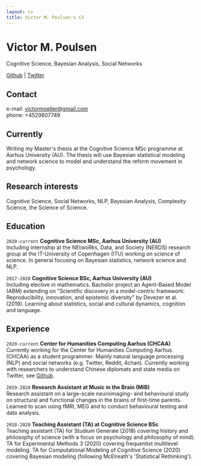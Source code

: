 ```yaml
---
layout: cv
title: Victor M. Poulsen's CV
---
```

# Victor M. Poulsen
Cognitive Science, Bayesian Analysis, Social Networks

<div id="webaddress">
<a href="https://github.com/victor-m-p">Github</a>
| <a href="https://twitter.com/vic_moeller">Twitter</a>
</div>

## Contact

e-mail: victormoeller@gmail.com <br/>
phone: +4529807749

## Currently

Writing my Master's thesis at the Cognitive Science MSc programme at Aarhus University (AU). The thesis will use Bayesian statistical modeling and network science to model and understand the reform movement in psychology. 

## Research interests

Cognitive Science, Social Networks, NLP, Bayesian Analysis, Complexity Science,
the Science of Science.

## Education

`2020-current`
__Cognitive Science MSc, Aarhus University (AU)__ <br/>
Including internship at the NEtwoRks, Data, and Society (NERDS) research group at the IT-University of Copenhagen (ITU) working on science of science. In general focusing on Bayesian statistics, network science and NLP. 

`2017-2020`
__Cognitive Science BSc, Aarhus University (AU)__ <br/>
Including elective in mathematics. Bachelor project an Agent-Based Model (ABM) extending on "Scientific discovery in a model-centric framework: Reproducibility, innovation, and epistemic diversity" by Devezer et al. (2019). Learning about statistics, social and cultural dynamics, cognition and language. 

## Experience

`2020-current`
__Center for Humanities Computing Aarhus (CHCAA)__ <br/>
Currently working for the Center for Humanities Computing Aarhus (CHCAA) as a
student programmer. Mainly natural language processing (NLP) and social
networks (e.g. Twitter, Reddit, 4chan). Currently working with researchers to
understand Chinese diplomats and state media on Twitter, see
[Github](https://github.com/centre-for-humanities-computing/china-twitter).

`2019-2020`
__Research Assistant at Music in the Brain (MiB)__ <br/>
Research assistant on a large-scale neuroimaging- and behavioural study on
structural and functional changes in the brains of first-time parents. Learned
to scan using fMRI, MEG and to conduct behavioural testing and data analysis.

`2018-2020`
__Teaching Assistant (TA) at Cognitive Science BSc__ <br/>
Teaching assistant (TA) for Studium Generale (2018) covering history and philosophy
of science (with a focus on psychology and philosophy of mind). TA for Experimental Methods 3 (2020)
covering frequentist multilevel modeling. TA for Computational Modeling of
Cognitive Science (2020) covering Bayesian modeling (following McElreath's
'Statistical Rethinking').

<!-- ### Footer

Last updated: March 2022 -->


